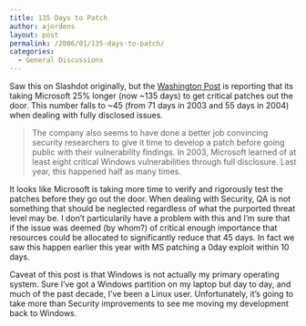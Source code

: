 ```yaml
---
title: 135 Days to Patch
author: ajordens
layout: post
permalink: /2006/01/135-days-to-patch/
categories:
  - General Discussions
---
```

Saw this on Slashdot originally, but the [Washington Post][1] is reporting that its taking Microsoft 25% longer (now ~135 days) to get critical patches out the door. This number falls to ~45 (from 71 days in 2003 and 55 days in 2004) when dealing with fully disclosed issues.

> The company also seems to have done a better job convincing security researchers to give it time to develop a patch before going public with their vulnerability findings. In 2003, Microsoft learned of at least eight critical Windows vulnerabilities through full disclosure. Last year, this happened half as many times. 

It looks like Microsoft is taking more time to verify and rigorously test the patches before they go out the door. When dealing with Security, QA is not something that should be neglected regardless of what the purported threat level may be. I don&#8217;t particularily have a problem with this and I&#8217;m sure that if the issue was deemed (by whom?) of critical enough importance that resources could be allocated to significantly reduce that 45 days. In fact we saw this happen earlier this year with MS patching a 0day exploit within 10 days. 

Caveat of this post is that Windows is not actually my primary operating system. Sure I&#8217;ve got a Windows partition on my laptop but day to day, and much of the past decade, I&#8217;ve been a Linux user. Unfortunately, it&#8217;s going to take more than Security improvements to see me moving my development back to Windows.

 [1]: http://blogs.washingtonpost.com/securityfix/2006/01/a_timeline_of_m.html